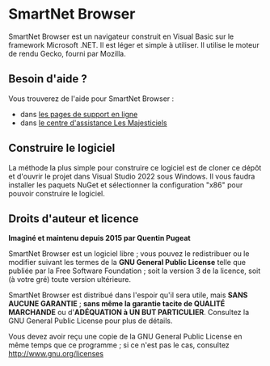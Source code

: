 # SmartNet Browser

SmartNet Browser est un navigateur construit en Visual Basic sur le framework Microsoft .NET. Il est léger et simple à utiliser. Il utilise le moteur de rendu Gecko, fourni par Mozilla.

## Besoin d'aide ?

Vous trouverez de l'aide pour SmartNet Browser :
- dans [les pages de support en ligne](https://www.lesmajesticiels.org/support/kb/product/browser)
- dans [le centre d'assistance Les Majesticiels](https://www.lesmajesticiels.org/support)

## Construire le logiciel

La méthode la plus simple pour construire ce logiciel est de cloner ce dépôt et d'ouvrir le projet dans Visual Studio 2022 sous Windows.
Il vous faudra installer les paquets NuGet et sélectionner la configuration "x86" pour pouvoir construire le logiciel.

## Droits d'auteur et licence

**Imaginé et maintenu depuis 2015 par Quentin Pugeat**

SmartNet Browser est un logiciel libre ; vous pouvez le redistribuer ou le modifier suivant les termes de la **GNU General Public License** telle que publiée par la Free Software Foundation ; soit la version 3 de la licence, soit (à votre gré) toute version ultérieure.

SmartNet Browser est distribué dans l'espoir qu'il sera utile, mais **SANS AUCUNE GARANTIE** ; **sans même la garantie tacite de QUALITÉ MARCHANDE** ou d'**ADÉQUATION à UN BUT PARTICULIER**. Consultez la GNU General Public License pour plus de détails.

Vous devez avoir reçu une copie de la GNU General Public License en même temps que ce programme ; si ce n'est pas le cas, consultez <http://www.gnu.org/licenses>

